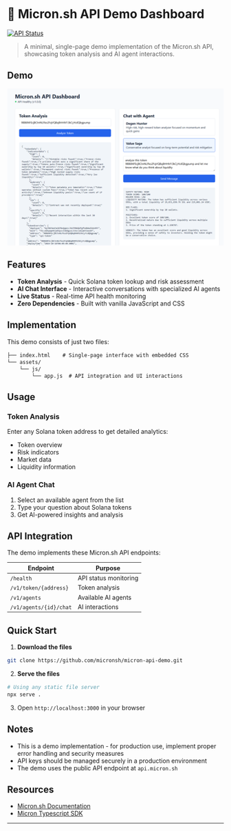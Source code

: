 # 🚀 Micron.sh API Demo Dashboard

[![API Status](https://img.shields.io/badge/API-v1.0.0-blue)](https://api.micron.sh/health)

> A minimal, single-page demo implementation of the Micron.sh API, showcasing token analysis and AI agent interactions.

## Demo

<p align="center">
  <img src="./assets/images/demo.png" alt="Micron.sh API Demo Dashboard" width="800">
</p>

## Features

- **Token Analysis** - Quick Solana token lookup and risk assessment
- **AI Chat Interface** - Interactive conversations with specialized AI agents
- **Live Status** - Real-time API health monitoring
- **Zero Dependencies** - Built with vanilla JavaScript and CSS

## Implementation

This demo consists of just two files:

```plaintext
├── index.html    # Single-page interface with embedded CSS
└── assets/
    └── js/
        └── app.js  # API integration and UI interactions
```

## Usage

### Token Analysis
Enter any Solana token address to get detailed analytics:
- Token overview
- Risk indicators
- Market data
- Liquidity information

### AI Agent Chat
1. Select an available agent from the list
2. Type your question about Solana tokens
3. Get AI-powered insights and analysis

## API Integration

The demo implements these Micron.sh API endpoints:

| Endpoint | Purpose |
|----------|---------|
| `/health` | API status monitoring |
| `/v1/token/{address}` | Token analysis |
| `/v1/agents` | Available AI agents |
| `/v1/agents/{id}/chat` | AI interactions |


## Quick Start

1. **Download the files**
```bash
git clone https://github.com/micronsh/micron-api-demo.git
```

2. **Serve the files**
```bash
# Using any static file server
npx serve .
```

3. Open `http://localhost:3000` in your browser

## Notes

- This is a demo implementation - for production use, implement proper error handling and security measures
- API keys should be managed securely in a production environment
- The demo uses the public API endpoint at `api.micron.sh`

## Resources

- [Micron.sh Documentation](https://docs.micron.sh)
- [Micron Typescript SDK](https://github.com/micronsh/micron-sdk)

---